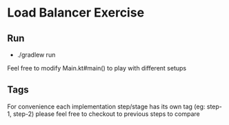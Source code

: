 # Load Balancer Exercise 

## Run

* ./gradlew run

Feel free to modify Main.kt#main() to play with different setups

## Tags

For convenience each implementation step/stage has its own tag (eg: step-1, step-2)
please feel free to checkout to previous steps to compare 